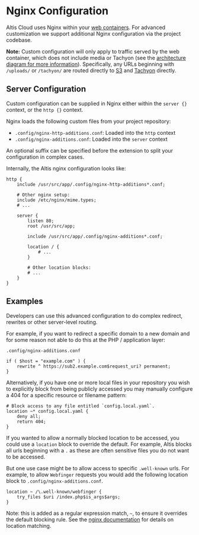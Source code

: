 # Nginx Configuration

Altis Cloud uses Nginx within your [web containers](./architecture.md). For advanced customization we support additional Nginx
configuration via the project codebase.

**Note:** Custom configuration will only apply to traffic served by the web container, which does not include media or Tachyon (see
the [architecture diagram for more information](./architecture.md)). Specifically, any URLs beginning with `/uploads/`
or `/tachyon/` are routed directly to [S3](./s3-storage.md) and [Tachyon](docs://media/dynamic-images.md) directly.

## Server Configuration

Custom configuration can be supplied in Nginx either within the `server {}` context, or the `http {}` context.

Nginx loads the following custom files from your project repository:

- `.config/nginx-http-additions.conf`: Loaded into the `http` context
- `.config/nginx-additions.conf`: Loaded into the `server` context

An optional suffix can be specified before the extension to split your configuration in complex cases.

Internally, the Altis nginx configuration looks like:

```nginxconf
http {
    include /usr/src/app/.config/nginx-http-additions*.conf;

    # Other nginx setup:
    include /etc/nginx/mime.types;
    # ...

    server {
        listen 80;
        root /usr/src/app;

        include /usr/src/app/.config/nginx-additions*.conf;

        location / {
            # ...
        }

        # Other location blocks:
        # ...
    }
}
```

## Examples

Developers can use this advanced configuration to do complex redirect, rewrites or other server-level routing.

For example, if you want to redirect a specific domain to a new domain and for some reason not able to do this at the PHP /
application layer:

`.config/nginx-additions.conf`

```nginxconf
if ( $host = "example.com" ) {
    rewrite ^ https://sub2.example.com$request_uri? permanent;
}
```

Alternatively, if you have one or more local files in your repository you wish to explicitly block from being publicly accessed you
may manually configure a 404 for a specific resource or filename pattern:

```nginxconf
# Block access to any file entitled `config.local.yaml`.
location ~* config.local.yaml {
    deny all;
    return 404;
}
```

If you wanted to allow a normally blocked location to be accessed, you could use a `location` block to override the default. For
example, Altis blocks all urls beginning with a `.` as these are often sensitive files you do not want to be accessed.

But one use case might be to allow access to specific `.well-known` urls. For example, to allow `Webfinger` requests you would
add the following location block to `.config/nginx-additions.conf`.

```nginxconf
location ~ /\.well-known/webfinger {
    try_files $uri /index.php$is_args$args;
}
```

Note: this is added as a regular expression match, `~`, to ensure it overrides the default blocking rule.
See the [nginx documentation](https://nginx.org/en/docs/http/ngx_http_core_module.html#location) for details on location matching.
